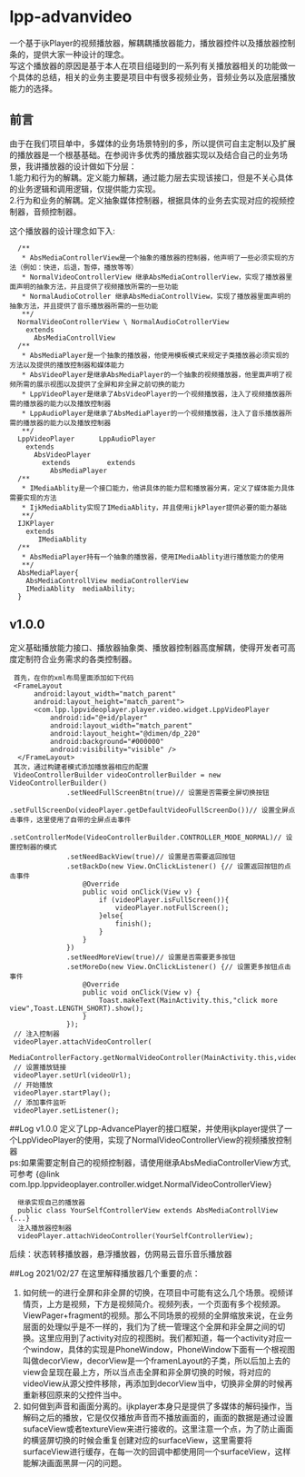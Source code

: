 # lpp-advanvideo
一个基于ijkPlayer的视频播放器，解耦耦播放器能力，播放器控件以及播放器控制条的，提供大家一种设计的理念。<br>
写这个播放器的原因是基于本人在项目组碰到的一系列有关播放器相关的功能做一个具体的总结，相关的业务主要是项目中有很多视频业务，音频业务以及底层播放能力的选择。<br>
## 前言
由于在我们项目单中，多媒体的业务场景特别的多，所以提供可自主定制以及扩展的播放器是一个根基基础。在参阅许多优秀的播放器实现以及结合自己的业务场景，我讲播放器的设计做如下分层：<br>
1.能力和行为的解耦。定义能力解耦，通过能力层去实现该接口，但是不关心具体的业务逻辑和调用逻辑，仅提供能力实现。<br>
2.行为和业务的解耦。定义抽象媒体控制器，根据具体的业务去实现对应的视频控制器，音频控制器。<br>

这个播放器的设计理念如下入:<br>
```
  /** 
   * AbsMediaControllerView是一个抽象的播放器的控制器，他声明了一些必须实现的方法（例如：快进，后退，暂停，播放等等）
   * NormalVideoControllerView 继承AbsMediaControllerView，实现了播放器里面声明的抽象方法，并且提供了视频播放所需的一些功能
   * NormalAudioCotroller 继承AbsMediaControllView，实现了播放器里面声明的抽象方法，并且提供了音乐播放器所需的一些功能
   **/
  NormalVideoControllerView \ NormalAudioCotrollerView
    extends
      AbsMediaControllView
  /**
   * AbsMediaPlayer是一个抽象的播放器，他使用模板模式来规定子类播放器必须实现的方法以及提供的播放控制器和媒体能力
   * AbsVideoPlayer是继承AbsMediaPlayer的一个抽象的视频播放器，他里面声明了视频所需的展示视图以及提供了全屏和非全屏之前切换的能力
   * LppVideoPlayer是继承了AbsVideoPlayer的一个视频播放器，注入了视频播放器所需的播放器的能力以及播放控制器
   * LppAudioPlayer是继承了AbsMediaPlayer的一个视频播放器，注入了音乐播放器所需的播放器的能力以及播放控制器
   **/
  LppVideoPlayer      LppAudioPlayer
    extends
      AbsVideoPlayer
        extends         extends
          AbsMediaPlayer
  /**
   * IMediaAblity是一个接口能力，他讲具体的能力层和播放器分离，定义了媒体能力具体需要实现的方法
   * IjkMediaAblity实现了IMediaAblity，并且使用ijkPlayer提供必要的能力基础
   **/
  IJKPlayer
    extends
       IMediaAblity
  /**
   * AbsMediaPlayer持有一个抽象的播放器，使用IMediaAblity进行播放能力的使用
   **/
  AbsMediaPlayer{
    AbsMediaControllView mediaControllerView
    IMediaAblity  mediaAbility;
  }
```
## v1.0.0
定义基础播放能力接口、播放器抽象类、播放器控制器高度解耦，使得开发者可高度定制符合业务需求的各类控制器。
  ```
   首先，在你的xml布局里面添加如下代码
   <FrameLayout
        android:layout_width="match_parent"
        android:layout_height="match_parent">
        <com.lpp.lppvideoplayer.player.video.widget.LppVideoPlayer
            android:id="@+id/player"
            android:layout_width="match_parent"
            android:layout_height="@dimen/dp_220"
            android:background="#000000"
            android:visibility="visible" />
    </FrameLayout>
   其次，通过构建者模式添加播放器相应的配置
   VideoControllerBuilder videoControllerBuilder = new VideoControllerBuilder()
                .setNeedFullScreenBtn(true)// 设置是否需要全屏切换按钮
                .setFullScreenDo(videoPlayer.getDefaultVideoFullScreenDo())// 设置全屏点击事件，这里使用了自带的全屏点击事件
                .setControllerMode(VideoControllerBuilder.CONTROLLER_MODE_NORMAL)// 设置控制器的模式
                .setNeedBackView(true)// 设置是否需要返回按钮
                .setBackDo(new View.OnClickListener() {// 设置返回按钮的点击事件
                    @Override
                    public void onClick(View v) {
                        if (videoPlayer.isFullScreen()){
                            videoPlayer.notFullScreen();
                        }else{
                            finish();
                        }
                    }
                })
                .setNeedMoreView(true)// 设置是否需要更多按钮
                .setMoreDo(new View.OnClickListener() {// 设置更多按钮点击事件
                    @Override
                    public void onClick(View v) {
                        Toast.makeText(MainActivity.this,"click more view",Toast.LENGTH_SHORT).show();
                    }
                });
   // 注入控制器
   videoPlayer.attachVideoController(
      MediaControllerFactory.getNormalVideoController(MainActivity.this,videoPlayer.getAbility(),videoControllerBuilder));
   // 设置播放链接
   videoPlayer.setUrl(videoUrl);
   // 开始播放
   videoPlayer.startPlay();
   // 添加事件监听
   videoPlayer.setListener();
  ```
  
  ##Log
  v1.0.0 定义了Lpp-AdvancePlayer的接口框架，并使用ijkplayer提供了一个LppVideoPlayer的使用，实现了NormalVideoControllerView的视频播放控制器<br>
  ps:如果需要定制自己的视频控制器，请使用继承AbsMediaControllerView方式,可参考
  {@link com.lpp.lppvideoplayer.controller.widget.NormalVideoControllerView}
  ```
    继承实现自己的播放器
    public class YourSelfControllerView extends AbsMediaControllView {...}
    注入播放器控制器
    videoPlayer.attachVideoController(YourSelfControllerView);
  ```
  后续：状态转移播放器，悬浮播放器，仿网易云音乐音乐播放器
   
  ##Log 2021/02/27
  在这里解释播放器几个重要的点：
  1. 如何统一的进行全屏和非全屏的切换，在项目中可能有这么几个场景。视频详情页，上方是视频，下方是视频简介。视频列表，一个页面有多个视频源。ViewPager+fragment的视频。那么不同场景的视频的全屏缩放来说，在业务层面的处理似乎是不一样的，我们为了统一管理这个全屏和非全屏之间的切换。这里应用到了activity对应的视图树。我们都知道，每一个activity对应一个window，具体的实现是PhoneWindow，PhoneWindow下面有一个根视图叫做decorView，decorView是一个framenLayout的子类，所以后加上去的view会呈现在最上方，所以当点击全屏和非全屏切换的时候，将对应的videoView从源父控件移除，再添加到decorView当中，切换非全屏的时候再重新移回原来的父控件当中。
  2. 如何做到声音和画面分离的。ijkplayer本身只是提供了多媒体的解码操作，当解码之后的播放，它是仅仅播放声音而不播放画面的，画面的数据是通过设置sufaceView或者textureView来进行接收的。这里注意一个点，为了防止画面的横竖屏切换的时候会重复创建对应的surfaceView，这里需要将surfaceView进行缓存，在每一次的回调中都使用同一个surfaceView，这样能解决画面黑屏一闪的问题。
  
